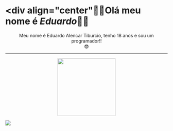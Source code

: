# <div align="center"🤖🤖Olá meu nome é *Eduardo*🤖🤖</div>

<div align="center">Meu nome é Eduardo Alencar Tiburcio, tenho 18 anos e sou um programador!!
<br> 😎</div>

 ___
 
<div align="center">
  <a href="https://github.com/duu17">
  <img height="180em" src="https://github-readme-stats.vercel.app/api?username=duu17&show_icons=true&theme=dark&include_all_commits=true&count_private=true"/>
</div>
  
  <a href = "mailto:edualencar226@gmail.com"><img src="https://img.shields.io/badge/-Gmail-%23333?style=for-the-badge&logo=gmail&logoColor=white" target="_blank"></a>
  <a href="https://www.linkedin.com/in/eduardo-alencar-tiburcio-570533239/" target="_blank">
</div>







